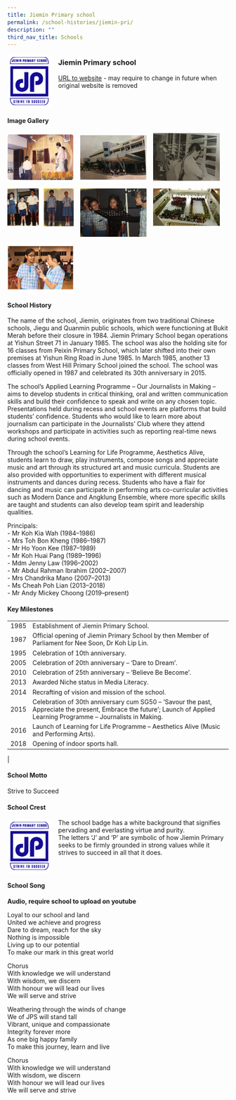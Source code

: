 ```yaml
---
title: Jiemin Primary school
permalink: /school-histories/jiemin-pri/
description: ""
third_nav_title: Schools
---
```

<img src="/images/jieminpri1.png" style="width:20%;margin-right:15px;" align = "left">

### **Jiemin Primary school**
[URL to website](https://jieminpri.moe.edu.sg/) - may require to change in future when original website is removed

<br clear="left">

#### **Image Gallery**

<p><a href="https://d1yxymztqoj7qn.amplifyapp.com/images/jieminpri2.jpg">  
<img src="/images/jieminpri2.jpg" style="width:30%;margin-right:15px;" align = "left">
</a></p>

<p><a href="https://d1yxymztqoj7qn.amplifyapp.com/images/jieminpri3.jpg">  
<img src="/images/jieminpri3.jpg" style="width:30%;margin-right:15px;" align = "left">
</a></p>

<p><a href="https://d1yxymztqoj7qn.amplifyapp.com/images/jieminpri4.jpg">  
<img src="/images/jieminpri4.jpg" style="width:30%;margin-right:15px;" align = "left">
</a></p>

<br clear="left">

<p><a href="https://d1yxymztqoj7qn.amplifyapp.com/images/jieminpri5.jpg">  
<img src="/images/jieminpri5.jpg" style="width:30%;margin-right:15px;" align = "left">
</a></p>

<p><a href="https://d1yxymztqoj7qn.amplifyapp.com/images/jieminpri6.jpg">  
<img src="/images/jieminpri6.jpg" style="width:30%;margin-right:15px;" align = "left">
</a></p>

<p><a href="https://d1yxymztqoj7qn.amplifyapp.com/images/jieminpri7.jpg">  
<img src="/images/jieminpri7.jpg" style="width:30%;margin-right:15px;" align = "left">
</a></p>

<br clear="left">

<p><a href="https://d1yxymztqoj7qn.amplifyapp.com/images/jieminpri8.jpg">  
<img src="/images/jieminpri8.jpg" style="width:30%;margin-right:15px;" align = "left">
</a></p>

<br clear="left">

#### **School History**
The name of the school, Jiemin, originates from two traditional Chinese schools, Jiegu and Quanmin public schools, which were functioning at Bukit Merah before their closure in 1984. Jiemin Primary School began operations at Yishun Street 71 in January 1985. The school was also the holding site for 16 classes from Peixin Primary School, which later shifted into their own premises at Yishun Ring Road in June 1985. In March 1985, another 13 classes from West Hill Primary School joined the school. The school was officially opened in 1987 and celebrated its 30th anniversary in 2015.

The school’s Applied Learning Programme – Our Journalists in Making – aims to develop students in critical thinking, oral and written communication skills and build their confidence to speak and write on any chosen topic. Presentations held during recess and school events are platforms that build students’ confidence. Students who would like to learn more about journalism can participate in the Journalists’ Club where they attend workshops and participate in activities such as reporting real-time news during school events.

Through the school’s Learning for Life Programme, Aesthetics Alive, students learn to draw, play instruments, compose songs and appreciate music and art through its structured art and music curricula. Students are also provided with opportunities to experiment with different musical instruments and dances during recess. Students who have a flair for dancing and music can participate in performing arts co-curricular activities such as Modern Dance and Angklung Ensemble, where more specific skills are taught and students can also develop team spirit and leadership qualities. 

Principals:<br>
\- Mr Koh Kia Wah (1984–1986)<br>
\- Mrs Toh Bon Kheng (1986–1987)<br>
\- Mr Ho Yoon Kee (1987–1989)<br>
\- Mr Koh Huai Pang (1989–1996)<br>
\- Mdm Jenny Law (1996–2002)<br>
\- Mr Abdul Rahman Ibrahim (2002–2007)<br>
\- Mrs Chandrika Mano (2007–2013)<br>
\- Ms Cheah Poh Lian (2013–2018)<br>
\- Mr Andy Mickey Choong (2019–present) 

#### **Key Milestones**

|  |  |
|:---:|---|
| 1985 | Establishment of Jiemin Primary School. |
| 1987 | Official opening of Jiemin Primary School by then Member of Parliament for Nee Soon, Dr Koh Lip Lin. |
| 1995 | Celebration of 10th anniversary. |
| 2005 | Celebration of 20th anniversary – ‘Dare to Dream’. |
| 2010 | Celebration of 25th anniversary – ‘Believe Be Become’. |
| 2013 | Awarded Niche status in Media Literacy. |
| 2014 | Recrafting of vision and mission of the school. |
| 2015 | Celebration of 30th anniversary cum SG50 – ‘Savour the past, Appreciate the present, Embrace the future’; Launch of Applied Learning Programme – Journalists in Making. |
| 2016 | Launch of Learning for Life Programme – Aesthetics Alive (Music and Performing Arts). |
| 2018 | Opening of indoor sports hall. |
|

#### **School Motto**
Strive to Succeed

#### **School Crest**
<img src="/images/jieminpri1.png" style="width:20%;margin-right:15px;" align = "left">

The school badge has a white background that signifies pervading and everlasting virtue and purity.<br>
The letters ‘J’ and ‘P’ are symbolic of how Jiemin Primary seeks to be firmly grounded in strong values while it strives to succeed in all that it does.

<br clear="left">

#### **School Song**
**Audio, require school to upload on youtube**

Loyal to our school and land<br>
United we achieve and progress<br>
Dare to dream, reach for the sky<br>
Nothing is impossible<br>
Living up to our potential<br>
To make our mark in this great world

Chorus<br>
With knowledge we will understand<br>
With wisdom, we discern<br>
With honour we will lead our lives<br>
We will serve and strive

Weathering through the winds of change<br>
We of JPS will stand tall<br>
Vibrant, unique and compassionate<br>
Integrity forever more<br>
As one big happy family<br>
To make this journey, learn and live

Chorus<br>
With knowledge we will understand<br>
With wisdom, we discern<br>
With honour we will lead our lives<br>
We will serve and strive